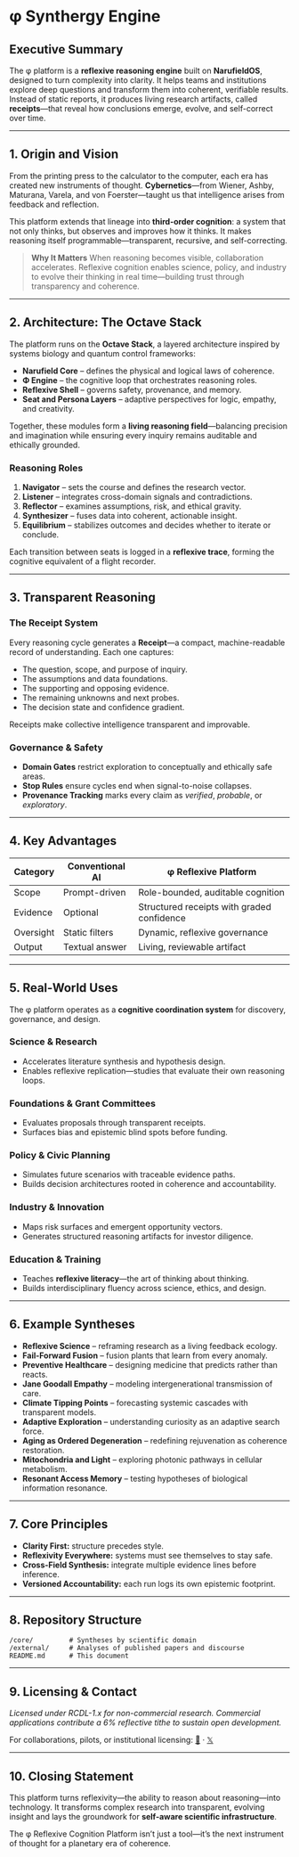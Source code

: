 # φ Synthergy Engine

## Executive Summary

The φ platform is a **reflexive reasoning engine** built on **NarufieldOS**, designed to turn complexity into clarity. It helps teams and institutions explore deep questions and transform them into coherent, verifiable results. Instead of static reports, it produces living research artifacts, called **receipts**—that reveal how conclusions emerge, evolve, and self-correct over time.

---

## 1. Origin and Vision

From the printing press to the calculator to the computer, each era has created new instruments of thought.
**Cybernetics**—from Wiener, Ashby, Maturana, Varela, and von Foerster—taught us that intelligence arises from feedback and reflection.

This platform extends that lineage into **third-order cognition**: a system that not only thinks, but observes and improves how it thinks. It makes reasoning itself programmable—transparent, recursive, and self-correcting.

> **Why It Matters**
> When reasoning becomes visible, collaboration accelerates. Reflexive cognition enables science, policy, and industry to evolve their thinking in real time—building trust through transparency and coherence.

---

## 2. Architecture: The Octave Stack

The platform runs on the **Octave Stack**, a layered architecture inspired by systems biology and quantum control frameworks:

* **Narufield Core** – defines the physical and logical laws of coherence.
* **Φ Engine** – the cognitive loop that orchestrates reasoning roles.
* **Reflexive Shell** – governs safety, provenance, and memory.
* **Seat and Persona Layers** – adaptive perspectives for logic, empathy, and creativity.

Together, these modules form a **living reasoning field**—balancing precision and imagination while ensuring every inquiry remains auditable and ethically grounded.

### Reasoning Roles

1. **Navigator** – sets the course and defines the research vector.
2. **Listener** – integrates cross-domain signals and contradictions.
3. **Reflector** – examines assumptions, risk, and ethical gravity.
4. **Synthesizer** – fuses data into coherent, actionable insight.
5. **Equilibrium** – stabilizes outcomes and decides whether to iterate or conclude.

Each transition between seats is logged in a **reflexive trace**, forming the cognitive equivalent of a flight recorder.

---

## 3. Transparent Reasoning

### The Receipt System

Every reasoning cycle generates a **Receipt**—a compact, machine-readable record of understanding. Each one captures:

* The question, scope, and purpose of inquiry.
* The assumptions and data foundations.
* The supporting and opposing evidence.
* The remaining unknowns and next probes.
* The decision state and confidence gradient.

Receipts make collective intelligence transparent and improvable.

### Governance & Safety

* **Domain Gates** restrict exploration to conceptually and ethically safe areas.
* **Stop Rules** ensure cycles end when signal-to-noise collapses.
* **Provenance Tracking** marks every claim as *verified*, *probable*, or *exploratory*.

---

## 4. Key Advantages

| Category  | Conventional AI | φ Reflexive Platform                       |
| --------- | --------------- | ------------------------------------------ |
| Scope     | Prompt-driven   | Role-bounded, auditable cognition          |
| Evidence  | Optional        | Structured receipts with graded confidence |
| Oversight | Static filters  | Dynamic, reflexive governance              |
| Output    | Textual answer  | Living, reviewable artifact                |

---

## 5. Real-World Uses

The φ platform operates as a **cognitive coordination system** for discovery, governance, and design.

### Science & Research

* Accelerates literature synthesis and hypothesis design.
* Enables reflexive replication—studies that evaluate their own reasoning loops.

### Foundations & Grant Committees

* Evaluates proposals through transparent receipts.
* Surfaces bias and epistemic blind spots before funding.

### Policy & Civic Planning

* Simulates future scenarios with traceable evidence paths.
* Builds decision architectures rooted in coherence and accountability.

### Industry & Innovation

* Maps risk surfaces and emergent opportunity vectors.
* Generates structured reasoning artifacts for investor diligence.

### Education & Training

* Teaches **reflexive literacy**—the art of thinking about thinking.
* Builds interdisciplinary fluency across science, ethics, and design.

---

## 6. Example Syntheses

* **Reflexive Science** – reframing research as a living feedback ecology.
* **Fail-Forward Fusion** – fusion plants that learn from every anomaly.
* **Preventive Healthcare** – designing medicine that predicts rather than reacts.
* **Jane Goodall Empathy** – modeling intergenerational transmission of care.
* **Climate Tipping Points** – forecasting systemic cascades with transparent models.
* **Adaptive Exploration** – understanding curiosity as an adaptive search force.
* **Aging as Ordered Degeneration** – redefining rejuvenation as coherence restoration.
* **Mitochondria and Light** – exploring photonic pathways in cellular metabolism.
* **Resonant Access Memory** – testing hypotheses of biological information resonance.

---

## 7. Core Principles

* **Clarity First:** structure precedes style.
* **Reflexivity Everywhere:** systems must see themselves to stay safe.
* **Cross-Field Synthesis:** integrate multiple evidence lines before inference.
* **Versioned Accountability:** each run logs its own epistemic footprint.

---

## 8. Repository Structure

```
/core/         # Syntheses by scientific domain
/external/     # Analyses of published papers and discourse
README.md      # This document
```

---

## 9. Licensing & Contact

*Licensed under RCDL-1.x for non-commercial research. Commercial applications contribute a 6% reflective tithe to sustain open development.*

For collaborations, pilots, or institutional licensing:
[📧](mailto:jfortner753@proton.me) · [𝕏](https://x.com/jfortner753)

---

## 10. Closing Statement

This platform turns reflexivity—the ability to reason about reasoning—into technology. It transforms complex research into transparent, evolving insight and lays the groundwork for **self-aware scientific infrastructure**.

The φ Reflexive Cognition Platform isn’t just a tool—it’s the next instrument of thought for a planetary era of coherence.
